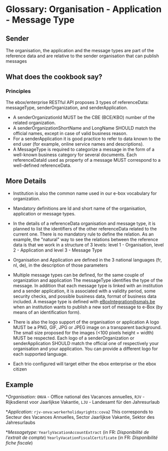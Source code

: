 # Glossary: Organisation - Application - Message Type

## Sender
The organisation, the application and the message types are part of the reference data and are relative to the sender organisation that can publish messages

## What does the cookbook say?
### Principles
The ebox/enterprise RESTful API proposes 3 types of referenceData: messageType, senderOrganization, and senderApplication.
+ A senderOrganizationId MUST be the CBE (BCE/KBO) number of the related organization.
+ A senderOrganizationShortName and LongName SHOULD match the official names, except in case of valid business reason.
+ For a senderApplication it is good practice to refer to data known to the end user (for example, online service names and descriptions).
+ A MessageType is required to categorize a message in the form of a well-known business category for several documents.
Each referenceDataId used as property of a message MUST correspond to a well-defined referenceData.

## More Details

+ Institution is also the common name used in our e-box vocabulary for organization. 

+ Mandatory definitions are Id and short name of the organisation, application or message types.

+ In the details of a referenceData organisation and message type, it is planned to list the identifiers of the other referenceData related to the current one. 
There is no mandatory rule to define the relation. 
As an example, the "natural" way to see the relations between the reference data is that we work in a structure of 3 levels: level 1 - Organisation, level 2 - Application and level 3 - Message Type

+ Organisation and Application are defined in the 3 national languages (fr, nl, de), in the description of those parameters

+ Multiple message types can be defined, for the same couple of organization and application
The messageType identifies the type of the message. 
In addition that each message type is linked with an institution and a sender application, it is associated with a validity period, some security checks, and possible business data, format of business data included.
A message type is defined with [eBoxIntegration@smals.be](mailto:eBoxIntegration@smals.be) when an institution wants to publish a new sort of message to e-Box (by means of an identification form). 

+ There is also the logo support of the organisation or application
A logo MUST be a PNG, GIF, JPG or JPEG image on a transparent background. The small size proposed for the images (<100 pixels height = width) MUST be respected.
Each logo of a senderOrganization or senderApplication SHOULD match the official one of respectively your organisation and your application.
You can provide a different logo for each supported language.

+ Each trio configured will target either the ebox enterprise or the ebox citizen

## Example 
*_Organisation:_ 
  `ONVA` - Office national des Vacances annuelles, 
  `RJV` - Rijksdienst voor Jaarlijkse Vakantie,
  `LJU` - Landesamt für den Jahresurlaub

*_Application:_
  `rjv-onva:workerholidayrights:cova2`
  This corresponds to Secteur des Vacances Annuelles, Sector Jaarlijkse Vakantie, Sektor des Jahresurlaubs

*_Messagetype:_
  `YearlyVacationAccountExtract` (in FR: *Disponibilité de l’extrait de compte*)
  `YearlyVacationFiscalCertificate` (in FR: *Disponibilité fiche fiscale*)

